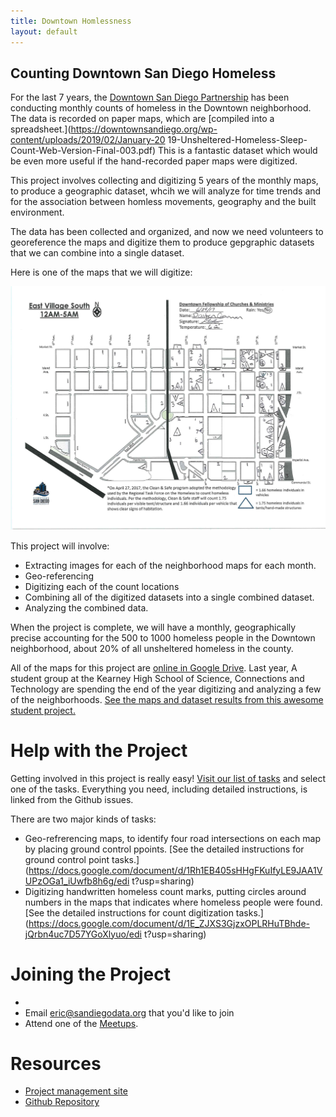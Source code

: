 ```yaml
---
title: Downtown Homlessness
layout: default
---
```


## Counting Downtown San Diego Homeless

For the last 7 years, the [Downtown San Diego
Partnership](https://downtownsandiego.org/) has been conducting monthly counts
of homeless in the Downtown neighborhood. The data is recorded on paper maps,
which are [compiled into a
spreadsheet.](https://downtownsandiego.org/wp-content/uploads/2019/02/January-20
19-Unsheltered-Homeless-Sleep-Count-Web-Version-Final-003.pdf) This is a
fantastic dataset which would be even more useful if the hand-recorded paper
maps were digitized.

This project involves collecting and digitizing 5 years of the monthly maps, to
produce a geographic dataset, whcih we will analyze for time trends and for the
association between homless movements, geography and the built environment.

The data has been collected and organized, and now we need volunteers to
georeference the maps and digitize them to produce gepgraphic datasets that we
can combine into a single dataset.

Here is one of the maps that we will digitize:

<img src="example-map.png" alt="example map" width="650"/>

This project will involve:
* Extracting images for each of the neighborhood maps for each month.
* Geo-referencing
* Digitizing each of the count locations
* Combining all of the digitized datasets into a single combined dataset.
* Analyzing the combined data.

When the project is complete, we will have a monthly, geographically precise
accounting for the 500 to 1000 homeless people in the Downtown neighborhood,
about 20% of all unsheltered homeless in the county.

All of the maps for this project are [online in Google
Drive](https://drive.google.com/drive/folders/1kRxyu-pfx20NjpD8-vfHFb9h4hgWMkws?usp=sharing).
 Last year, A student group at the Kearney High School of Science, Connections and
Technology are spending the end of the year digitizing and analyzing a few of the
neighborhoods. [See the maps and dataset results from this awesome student project.](https://www.sandiegodata.org/2019/06/homeless-in-the-gaslamp-district/) 

# Help with the Project

Getting involved in this project is really easy! [Visit our list of tasks](https://github.com/sandiegodata-projects/downtown-partnership/issues) and select one of the tasks. Everything you need, including detailed instructions, is linked from the Github issues.

There are two major kinds of tasks: 

* Geo-refrerencing maps, to identify four road intersections on each map by placing ground
  control ppoints. [See the detailed instructions for ground control point
  tasks.](https://docs.google.com/document/d/1Rh1EB405sHHgFKuIfyLE9JAA1VUPzOGa1_iUwfb8h6g/edi
  t?usp=sharing) 
* Digitizing handwritten homeless count marks, putting circles around
  numbers in the maps that indicates where homeless people were found. [See the detailed
  instructions for count digitization
  tasks.](https://docs.google.com/document/d/1E_ZJXS3GjzxOPLRHuTBhde-jQrbn4uc7D57YGoXlyuo/edi
  t?usp=sharing)


# Joining the Project
* 
* Email eric@sandiegodata.org that you'd like to join
* Attend one of the [Meetups](https://www.meetup.com/San-Diego-Regional-Data-Library/).

# Resources

* [Project management site](https://redmine.civicknowledge.com/projects/downtown-partnership-homeless)
* [Github Repository](https://github.com/sandiegodata-projects/downtown-partnership)
